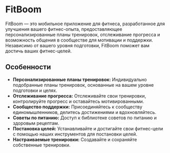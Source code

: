 # FitBoom

FitBoom — это мобильное приложение для фитнеса, разработанное для улучшения вашего фитнес-опыта, предоставляющее персонализированные планы тренировок, отслеживание прогресса и возможность общения в сообществе для мотивации и поддержки. Независимо от вашего уровня подготовки, FitBoom поможет вам достичь ваших фитнес-целей.

## Особенности

- **Персонализированные планы тренировок:** Индивидуально подобранные планы тренировок, основанные на вашем уровне подготовки и целях.
- **Отслеживание прогресса:** Отслеживайте свои тренировки, контролируйте прогресс и оставайтесь мотивированными.
- **Сообщество поддержки:** Присоединяйтесь к сообществу единомышленников, делитесь достижениями и вдохновляйтесь.
- **Советы по питанию:** Доступ к библиотеке советов по питанию и здоровым рецептам.
- **Постановка целей:** Устанавливайте и достигайте свои фитнес-цели с помощью наших инструментов для постановки целей.
- **Настраиваемые тренировки:** Создавайте и сохраняйте собственные тренировки.

